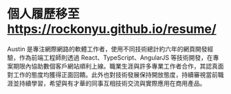 # 個人履歷移至 https://rockonyu.github.io/resume/

Austin 是專注網際網路的軟體工作者，使用不同技術總計約六年的網頁開發經驗，作為前端工程師則透過 React、TypeScript、AngularJS 等技術開發，在專案期限內協助數個客戶網站順利上線。職業生涯與許多專業工作者合作，其認真面對工作的態度均獲得正面回饋。此外也對技術發展保持開放態度，持續審視當前職涯並持續學習，希望與有才華的同事互相技術交流與實際應用在商用產品。

